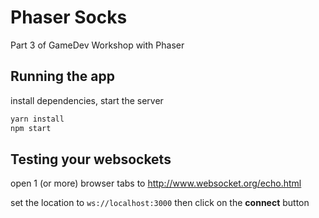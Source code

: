 # Phaser Socks

Part 3 of GameDev Workshop with Phaser

## Running the app

install dependencies, start the server

```sh
yarn install
npm start
```

## Testing your websockets

open 1 (or more) browser tabs to http://www.websocket.org/echo.html

set the location to `ws://localhost:3000`
then click on the **connect** button
